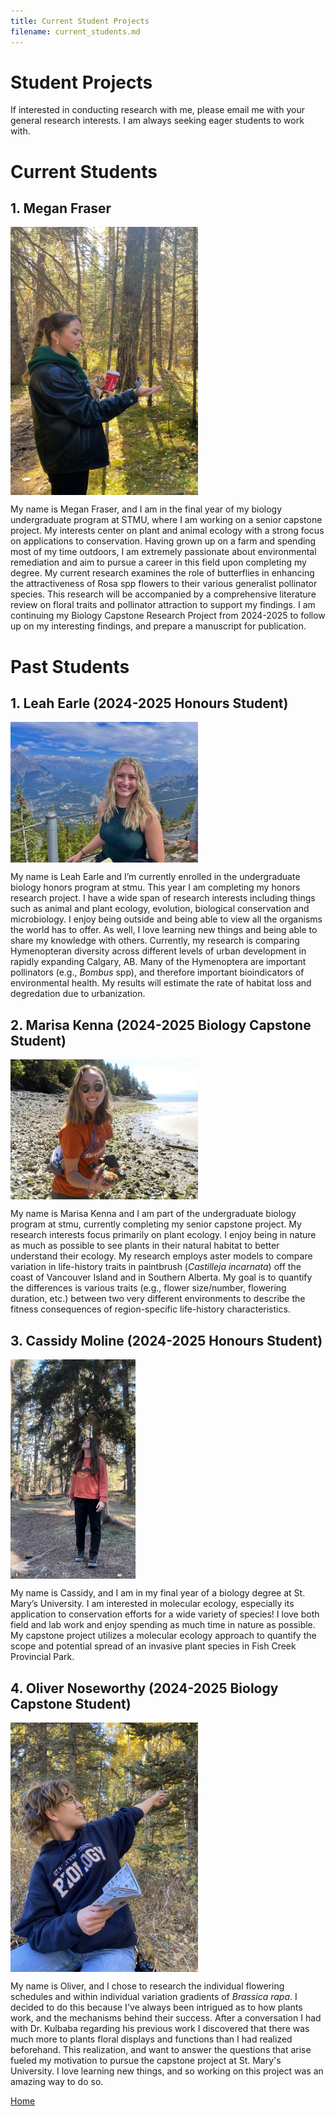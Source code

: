 ```yaml
---
title: Current Student Projects
filename: current_students.md
---
```

# Student Projects

If interested in conducting research with me, please email me with your general research interests. I am always seeking eager students to work with. 

# Current Students
## 1. Megan Fraser <br>

<img align="center" src="Photos/megan.jpg" width="300" height=auto >

My name is Megan Fraser, and I am in the final year of my biology undergraduate program at STMU, where I am working on a senior capstone project. My interests center on plant and animal ecology with a strong focus on applications to conservation. Having grown up on a farm and spending most of my time outdoors, I am extremely passionate about environmental remediation and aim to pursue a career in this field upon completing my degree. My current research examines the role of butterflies in enhancing the attractiveness of Rosa spp flowers to their various generalist pollinator species. This research will be accompanied by a comprehensive literature review on floral traits and pollinator attraction to support my findings. I am continuing my Biology Capstone Research Project from 2024-2025 to follow up on my interesting findings, and prepare a manuscript for publication. 
<br>

# Past Students

## 1. Leah Earle (2024-2025 Honours Student) <br>

<img align="center" src="Photos/Leah.jpg" width="300" height=auto >
  
My name is Leah Earle and I’m currently enrolled in the undergraduate biology honors program at stmu. This year I am completing my honors research project. I have a wide span of research interests including things such as animal and plant ecology, evolution, biological conservation and microbiology. I enjoy being outside and being able to view all the organisms the world has to offer. As well, I love learning new things and being able to share my knowledge with others. Currently, my research is comparing Hymenopteran diversity across different levels of urban development in rapidly expanding Calgary, AB. Many of the Hymenoptera are important pollinators (e.g., _Bombus_ spp), and therefore important bioindicators of environmental health. My results will estimate the rate of habitat loss and degredation due to urbanization. <br>

## 2. Marisa Kenna (2024-2025 Biology Capstone Student) <br>

<img align="center" src="Photos/marisa.jpeg" width="300" height=auto >

My name is Marisa Kenna and I am part of the undergraduate biology program at stmu, currently completing my senior capstone project. My research interests focus primarily on plant ecology. I enjoy being in nature as much as possible to see plants in their natural habitat to better understand their ecology. My research employs aster models to compare variation in life-history traits in paintbrush (_Castilleja incarnata_) off the coast of Vancouver Island and in Southern Alberta. My goal is to quantify the differences is various traits (e.g., flower size/number, flowering duration, etc.) between two very different environments to describe the fitness consequences of region-specific life-history characteristics. <br>

## 3. Cassidy Moline (2024-2025 Honours Student) <br>

<img align="center" src="Photos/cassidy.jpg" width="200" height=auto >

My name is Cassidy, and I am in my final year of a biology degree at St. Mary’s University. I am interested in molecular ecology, especially its application to conservation efforts for a wide variety of species! I love both field and lab work and enjoy spending as much time in nature as possible. My capstone project utilizes a molecular ecology approach to quantify the scope and potential spread of an invasive plant species in Fish Creek Provincial Park. <br>

## 4. Oliver Noseworthy (2024-2025 Biology Capstone Student) <br>

<img align="center" src="Photos/Oliver.jpeg" width="300" height=auto >

My name is Oliver, and I chose to research the individual flowering schedules and within individual variation gradients of _Brassica rapa_. I decided to do this because I've always been intrigued as to how plants work, and the mechanisms behind their success. After a conversation I had with Dr. Kulbaba regarding his previous work I discovered that there was much more to plants floral displays and functions than I had realized beforehand. This realization, and want to answer the questions that arise fueled my motivation to pursue the capstone project at St. Mary's University. I love learning new things, and so working on this project was an amazing way to do so. <br>


[Home](index.md)
